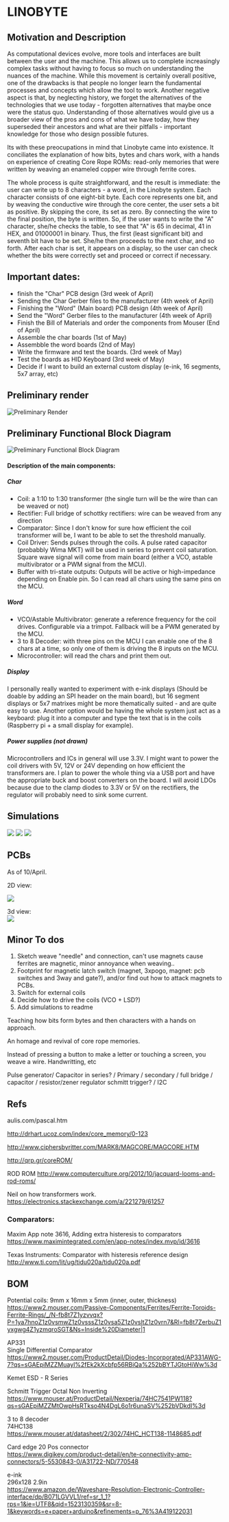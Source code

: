 # LINOBYTE


## Motivation and Description

As computational devices evolve, more tools and interfaces are built between the user and the machine. This allows us to complete increasingly complex tasks without having to focus so much on understanding the nuances of the machine. While this movement is certainly overall positive, one of the drawbacks is that people no longer learn the fundamental processes and concepts which allow the tool to work. Another negative aspect is that, by neglecting history, we forget the alternatives of the technologies that we use today - forgotten alternatives that maybe once were the status quo. Understanding of those alternatives would give us a broader view of the pros and cons of what we have today, how they superseded their ancestors and what are their pitfalls - important knowledge for those who design possible futures.

Its with these preocupations in mind that Linobyte came into existence. It conciliates the explanation of how bits, bytes and chars work, with a hands on experience of creating Core Rope ROMs: read-only memories that were written by weaving an enameled copper wire through ferrite cores. 

The whole process is quite straightforward, and the result is immediate: the user can write up to 8 characters - a word, in the Linobyte system. Each character consists of one eight-bit byte. Each core represents one bit, and by weaving the conductive wire through the core center, the user sets a bit as positive. By skipping the core, its set as zero. By connecting the wire to the final position, the byte is written. So, if the user wants to write the "A" character, she/he checks the table, to see that "A" is 65 in decimal, 41 in HEX, and 01000001 in binary. Thus, the first (least significant bit) and seventh bit have to be set. She/he then proceeds to the next char, and so forth. After each char is set, it appears on a display, so the user can check whether the bits were correctly set and proceed or correct if necessary.


## Important dates:

- finish the "Char" PCB design (3rd week of April)
- Sending the Char Gerber files to the manufacturer (4th week of April)
- Finishing the "Word" (Main board) PCB design (4th week of April)
- Send the "Word" Gerber files to the manufacturer (4th week of April)
- Finish the Bill of Materials and order the components from Mouser (End of April)
- Assemble the char boards (1st of May)
- Assembble the word boards (2nd of May)
- Write the firmware and test the boards. (3rd week of May)
- Test the boards as HID Keyboard (3rd week of May)
- Decide if I want to build an external custom display (e-ink, 16 segments, 5x7 array, etc)



## Preliminary render


![Preliminary Render](./Img/Renders/sketch2.png)

## Preliminary Functional Block Diagram

![Preliminary Functional Block Diagram](./Img/Block%20Diagrams/preliminary-block-diagram.png)

#### Description of the main components:

##### Char

- Coil: a 1:10 to 1:30 transformer (the single turn will be the wire than can be weaved or not)
- Rectifier: Full bridge of schottky rectifiers: wire can be weaved from any direction
- Comparator: Since I don't know for sure how efficient the coil transformer will be, I want to be able to set the threshold manually.
- Coil Driver: Sends pulses through the coils. A pulse rated capacitor (probabbly Wima MKT) will be used in series to prevent coil saturation. Square wave signal will come from main board (either a VCO, astable multivibrator or a PWM signal from the MCU).
- Buffer with tri-state outputs: Outputs will be active or high-impedance depending on Enable pin. So I can read all chars using the same pins on the MCU.

##### Word

- VCO/Astable Multivibrator: generate a reference frequency for the coil drives. Configurable via a trimpot. Fallback will be a PWM generated by the MCU.
- 3 to 8 Decoder: with three pins on the MCU I can enable one of the 8 chars at a time, so only one of them is driving the 8 inputs on the MCU.
- Microcontroller: will read the chars and print them out.

##### Display

I personally really wanted to experiment with e-ink displays (Should be doable by adding an SPI header on the main board), but 16 segment displays or 5x7 matrixes might be more thematically suited - and are quite easy to use. Another option would be having the whole system just act as a keyboard: plug it into a computer and type the text that is in the coils (Raspberry pi + a small display for example).

##### Power supplies (not drawn)

Microcontrollers and ICs in general will use 3.3V. I might want to power the coil drivers with 5V, 12V or 24V depending on how efficient the transformers are. I plan to power the whole thing via a USB port and have the appropriate buck and boost converters on the board. I will avoid LDOs because due to the clamp diodes to 3.3V or 5V on the rectifiers, the regulator will probably need to sink some current.


## Simulations

![](./Img/Simulation/linobyte-circuitlab-schematic.png)
![](./Img/Simulation/linobyte-circuitlab-voltage.png)
![](./Img/Simulation/linobyte-circuitlab-current.png)


## PCBs

As of 10/April.  

2D view:  

![](./Img/PCB/PCB-2D.png)  

3d view:  
![](./Img/PCB/PCB-3D.png)


## Minor To dos

1. Sketch weave "needle" and connection, can't use magnets cause ferrites are magnetic, minor annoyance when weaving..
2. Footprint for magnetic latch switch (magnet, 3xpogo, magnet: pcb switches and 3way and gate?), and/or find out how to attack magnets to PCBs.
3. Switch for external coils
4. Decide how to drive the coils (VCO + LSD?)
5. Add simulations to readme





Teaching how bits form bytes and then characters with a hands on approach.

An homage and revival of core rope memories.

Instead of pressing a button to make a letter or touching a screen, you weave a wire. Handwritting, etc



Pulse generator/ Capacitor in series? / Primary / secondary / full bridge / capacitor / resistor/zener regulator schmitt trigger? / I2C 



## Refs

aulis.com/pascal.htm



http://drhart.ucoz.com/index/core_memory/0-123

http://www.ciphersbyritter.com/MARK8/MAGCORE/MAGCORE.HTM


http://qrp.gr/coreROM/

ROD ROM
http://www.computerculture.org/2012/10/jacquard-looms-and-rod-roms/


Neil on how transformers work.
https://electronics.stackexchange.com/a/221279/61257


### Comparators:

Maxim App note 3616, Adding extra histeresis to comparators  
https://www.maximintegrated.com/en/app-notes/index.mvp/id/3616

Texas Instruments: Comparator with histeresis reference design  
http://www.ti.com/lit/ug/tidu020a/tidu020a.pdf


## BOM

Potential coils: 9mm x 16mm x 5mm (inner, outer, thickness)  
https://www2.mouser.com/Passive-Components/Ferrites/Ferrite-Toroids-Ferrite-Rings/_/N-fb8t7Z1yzvvqx?P=1ya7hnoZ1z0vsmwZ1z0vsssZ1z0vsa5Z1z0vsltZ1z0vrn7&Rl=fb8t7ZerbuZ1yxgwg4Z1yzmqroSGT&Ns=Inside%20Diameter|1

AP331  
Single Differential Comparator  
https://www2.mouser.com/ProductDetail/Diodes-Incorporated/AP331AWG-7?qs=sGAEpiMZZMuayl%2fEk2kXcbfp56RBiQa%252bBYTJGtoHiWw%3d

Kemet ESD - R Series

Schmitt Trigger Octal Non Inverting  
https://www.mouser.at/ProductDetail/Nexperia/74HC7541PW118?qs=sGAEpiMZZMtOwpHsRTkso4N4DgL6o1r6unaSV%252bVDkdI%3d

3 to 8 decoder  
74HC138  
https://www.mouser.at/datasheet/2/302/74HC_HCT138-1148685.pdf

Card edge 20 Pos connector  
https://www.digikey.com/product-detail/en/te-connectivity-amp-connectors/5-5530843-0/A31722-ND/770548

e-ink  
296x128 2.9in  
https://www.amazon.de/Waveshare-Resolution-Electronic-Controller-interface/dp/B071LGVVL1/ref=sr_1_1?rps=1&ie=UTF8&qid=1523130359&sr=8-1&keywords=e+paper+arduino&refinements=p_76%3A419122031